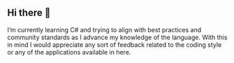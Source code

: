 ## Hi there 👋

I’m currently learning C# and trying to align with best practices and community standards as I advance my knowledge of the language. With this in mind I would appreciate any sort of feedback related to the coding style or any of the applications available in here.
